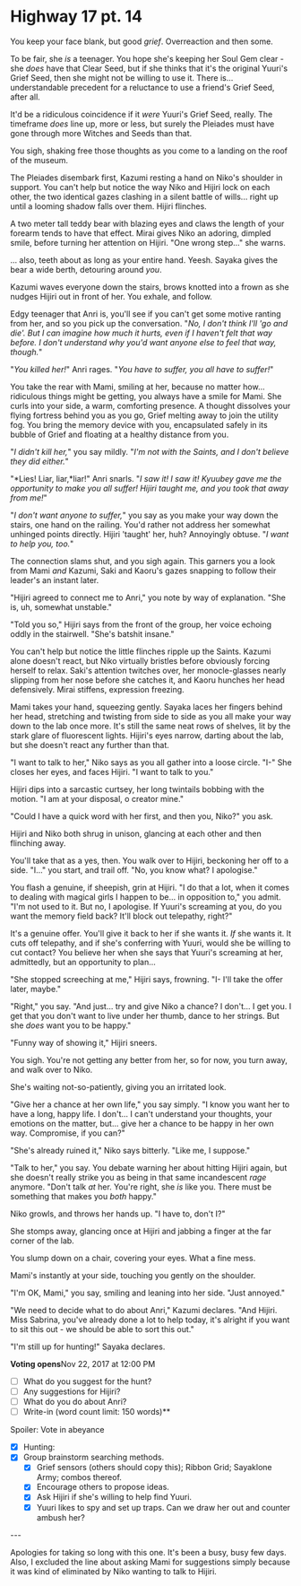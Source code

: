 # Highway 17 pt. 14

You keep your face blank, but good *grief*. Overreaction and then some.

To be fair, she *is* a teenager. You hope she's keeping her Soul Gem clear - she *does* have that Clear Seed, but if she thinks that it's the original Yuuri's Grief Seed, then she might not be willing to use it. There is... understandable precedent for a reluctance to use a friend's Grief Seed, after all.

It'd be a ridiculous coincidence if it *were* Yuuri's Grief Seed, really. The timeframe *does* line up, more or less, but surely the Pleiades must have gone through more Witches and Seeds than that.

You sigh, shaking free those thoughts as you come to a landing on the roof of the museum.

The Pleiades disembark first, Kazumi resting a hand on Niko's shoulder in support. You can't help but notice the way Niko and Hijiri lock on each other, the two identical gazes clashing in a silent battle of wills... right up until a looming shadow falls over them. Hijiri flinches.

A two meter tall teddy bear with blazing eyes and claws the length of your forearm tends to have that effect. Mirai gives Niko an adoring, dimpled smile, before turning her attention on Hijiri. "One wrong step..." she warns.

... also, teeth about as long as your entire hand. Yeesh. Sayaka gives the bear a wide berth, detouring around *you*.

Kazumi waves everyone down the stairs, brows knotted into a frown as she nudges Hijiri out in front of her. You exhale, and follow.

Edgy teenager that Anri is, you'll see if you can't get some motive ranting from her, and so you pick up the conversation. "*No, I don't think I'll 'go and die'. But I can imagine how much it hurts, even if I haven't felt that way before. I don't understand why you'd want anyone else to feel that way, though.*"

"*You *killed* her!*" Anri rages. "*You have to suffer, you *all* have to suffer!*"

You take the rear with Mami, smiling at her, because no matter how\... ridiculous things might be getting, you always have a smile for Mami. She curls into your side, a warm, comforting presence. A thought dissolves your flying fortress behind you as you go, Grief melting away to join the utility fog. You bring the memory device with you, encapsulated safely in its bubble of Grief and floating at a healthy distance from you.

"*I didn't kill her,*" you say mildly. "*I'm not with the Saints, and I don't believe they did either.*"

"*Lies! Liar, liar,*liar!" Anri snarls. "*I saw it! I *saw* it! Kyuubey gave me the opportunity to make you all *suffer*! Hijiri taught me, and you took that away from me!*"

"*I don't want anyone to suffer,*" you say as you make your way down the stairs, one hand on the railing. You'd rather not address her somewhat unhinged points directly. Hijiri 'taught' her, huh? Annoyingly obtuse. "*I want to help you, too.*"

The connection slams shut, and you sigh again. This garners you a look from Mami *and* Kazumi, Saki and Kaoru's gazes snapping to follow their leader's an instant later.

"Hijiri agreed to connect me to Anri," you note by way of explanation. "She is, uh, somewhat unstable."

"Told you so," Hijiri says from the front of the group, her voice echoing oddly in the stairwell. "She's batshit insane."

You can't help but notice the little flinches ripple up the Saints. Kazumi alone doesn't react, but Niko virtually bristles before obviously forcing herself to relax. Saki's attention twitches over, her monocle-glasses nearly slipping from her nose before she catches it, and Kaoru hunches her head defensively. Mirai stiffens, expression freezing.

Mami takes your hand, squeezing gently. Sayaka laces her fingers behind her head, stretching and twisting from side to side as you all make your way down to the lab once more. It's still the same neat rows of shelves, lit by the stark glare of fluorescent lights. Hijiri's eyes narrow, darting about the lab, but she doesn't react any further than that.

"I want to talk to her," Niko says as you all gather into a loose circle. "I-" She closes her eyes, and faces Hijiri. "I want to talk to you."

Hijiri dips into a sarcastic curtsey, her long twintails bobbing with the motion. "I am at your disposal, o creator mine."

"Could I have a quick word with her first, and then you, Niko?" you ask.

Hijiri and Niko both shrug in unison, glancing at each other and then flinching away.

You'll take that as a yes, then. You walk over to Hijiri, beckoning her off to a side. "I..." you start, and trail off. "No, you know what? I apologise."

You flash a genuine, if sheepish, grin at Hijiri. "I do that a lot, when it comes to dealing with magical girls I happen to be... in opposition to," you admit. "I'm not used to it. But no, I apologise. If Yuuri's screaming at you, do you want the memory field back? It'll block out telepathy, right?"

It's a genuine offer. You'll give it back to her if she wants it. *If* she wants it. It cuts off telepathy, and if she's conferring with Yuuri, would she be willing to cut contact? You believe her when she says that Yuuri's screaming at her, admittedly, but an opportunity to plan...

"She stopped screeching at me," Hijiri says, frowning. "I- I'll take the offer later, maybe."

"Right," you say. "And just... try and give Niko a chance? I don't... I get you. I get that you don't want to live under her thumb, dance to her strings. But she *does* want you to be happy."

"Funny way of showing it," Hijiri sneers.

You sigh. You're not getting any better from her, so for now, you turn away, and walk over to Niko.

She's waiting not-so-patiently, giving you an irritated look.

"Give her a chance at her own life," you say simply. "I know you want her to have a long, happy life. I don't... I can't understand your thoughts, your emotions on the matter, but... give her a chance to be happy in her own way. Compromise, if you can?"

"She's already ruined it," Niko says bitterly. "Like me, I suppose."

"Talk to her," you say. You debate warning her about hitting Hijiri again, but she doesn't really strike you as being in that same incandescent *rage* anymore. "Don't talk *at* her. You're right, she *is* like you. There must be something that makes you *both* happy."

Niko growls, and throws her hands up. "I have to, don't I?"

She stomps away, glancing once at Hijiri and jabbing a finger at the far corner of the lab.

You slump down on a chair, covering your eyes. What a fine mess.

Mami's instantly at your side, touching you gently on the shoulder.

"I'm OK, Mami," you say, smiling and leaning into her side. "Just annoyed."

"We need to decide what to do about Anri," Kazumi declares. "And Hijiri. Miss Sabrina, you've already done a lot to help today, it's alright if you want to sit this out - we should be able to sort this out."

"I'm still up for hunting!" Sayaka declares.

**Voting opens**Nov 22, 2017 at 12:00 PM

- [ ] What do you suggest for the hunt?
- [ ] Any suggestions for Hijiri?
- [ ] What do you do about Anri?
- [ ] Write-in (word count limit: 150 words)**

Spoiler: Vote in abeyance

- [x] Hunting:
- [x] Group brainstorm searching methods.
  - [x] Grief sensors (others should copy this); Ribbon Grid; Sayaklone Army; combos thereof.
  - [x] Encourage others to propose ideas.
  - [x] Ask Hijiri if she's willing to help find Yuuri.
  - [x] Yuuri likes to spy and set up traps. Can we draw her out and counter ambush her?

---​

Apologies for taking so long with this one. It's been a busy, busy few days. Also, I excluded the line about asking Mami for suggestions simply because it was kind of eliminated by Niko wanting to talk to Hijiri.
